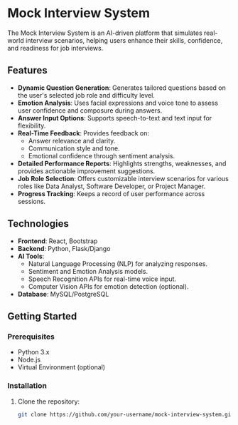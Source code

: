 # Mock Interview System  

The Mock Interview System is an AI-driven platform that simulates real-world interview scenarios, helping users enhance their skills, confidence, and readiness for job interviews.  

## Features  
- **Dynamic Question Generation**: Generates tailored questions based on the user's selected job role and difficulty level.  
- **Emotion Analysis**: Uses facial expressions and voice tone to assess user confidence and composure during answers.  
- **Answer Input Options**: Supports speech-to-text and text input for flexibility.  
- **Real-Time Feedback**: Provides feedback on:  
  - Answer relevance and clarity.  
  - Communication style and tone.  
  - Emotional confidence through sentiment analysis.  
- **Detailed Performance Reports**: Highlights strengths, weaknesses, and provides actionable improvement suggestions.  
- **Job Role Selection**: Offers customizable interview scenarios for various roles like Data Analyst, Software Developer, or Project Manager.  
- **Progress Tracking**: Keeps a record of user performance across sessions.  

## Technologies  
- **Frontend**: React, Bootstrap  
- **Backend**: Python, Flask/Django  
- **AI Tools**:  
  - Natural Language Processing (NLP) for analyzing responses.  
  - Sentiment and Emotion Analysis models.  
  - Speech Recognition APIs for real-time voice input.  
  - Computer Vision APIs for emotion detection (optional).  
- **Database**: MySQL/PostgreSQL  

## Getting Started  

### Prerequisites  
- Python 3.x  
- Node.js  
- Virtual Environment (optional)  

### Installation  
1. Clone the repository:  
   ```bash  
   git clone https://github.com/your-username/mock-interview-system.git  
